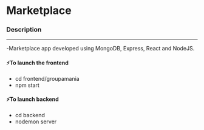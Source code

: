 # Marketplace
### Description  
---

-Marketplace app developed using MongoDB, Express, React and NodeJS.

#### ⚡To launch the frontend 

* cd frontend/groupamania
* npm start

#### ⚡To launch backend

* cd backend
* nodemon server
